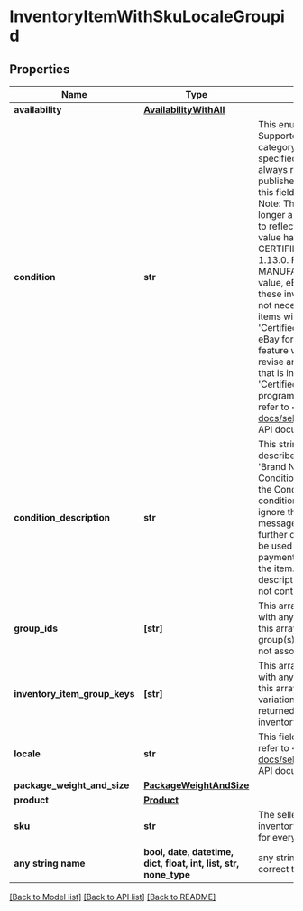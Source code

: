 # InventoryItemWithSkuLocaleGroupid


## Properties
Name | Type | Description | Notes
------------ | ------------- | ------------- | -------------
**availability** | [**AvailabilityWithAll**](AvailabilityWithAll.md) |  | [optional] 
**condition** | **str** | This enumeration value indicates the condition of the item. Supported item condition values will vary by eBay site and category. Since the condition of an inventory item must be specified before being published in an offer, this field is always returned in the &#39;Get&#39; calls for SKUs that are part of a published offer. If a SKU is not part of a published offer, this field will only be returned if set for the inventory item. Note: The &#39;Manufacturer Refurbished&#39; item condition is no longer a valid item condition on any eBay marketplace, and to reflect this change, the MANUFACTURER_REFURBISHED value has essentially been replaced with the CERTIFIED_REFURBISHED enumeration value with Version 1.13.0. For any existing inventory items that have MANUFACTURER_REFURBISHED set as their condition value, eBay will automatically convert the condition of these inventory items to CERTIFIED_REFURBISHED, so it is not necessary for the developer to update these inventory items with a &#39;create or replace&#39; call. To list an item as &#39;Certified Refurbished&#39;, a seller must be pre-qualified by eBay for this feature. Any seller who is not eligible for this feature will be blocked if they try to create a new listing or revise an existing listing with this item condition. Any seller that is interested in eligibility requirements to list with &#39;Certified Refurbished&#39; should see the Certified refurbished program page in Seller Center. For implementation help, refer to &lt;a href&#x3D;&#39;https://developer.ebay.com/api-docs/sell/inventory/types/slr:ConditionEnum&#39;&gt;eBay API documentation&lt;/a&gt; | [optional] 
**condition_description** | **str** | This string field is used by the seller to more clearly describe the condition of used items, or items that are not &#39;Brand New&#39;, &#39;New with tags&#39;, or &#39;New in box&#39;. The ConditionDescription field is available for all categories. If the ConditionDescription field is used with an item in a new condition (Condition IDs 1000-1499), eBay will simply ignore this field if included, and eBay will return a warning message to the user. This field should only be used to further clarify the condition of the used item. It should not be used for branding, promotions, shipping, returns, payment or other information unrelated to the condition of the item. Make sure that the condition value, condition description, listing description, and the item&#39;s pictures do not contradict one another. Max length/: 1000. | [optional] 
**group_ids** | **[str]** | This array is returned if the inventory item is associated with any inventory item group(s). The value(s) returned in this array are the unique identifier(s) of the inventory item group(s). This array is not returned if the inventory item is not associated with any inventory item groups. | [optional] 
**inventory_item_group_keys** | **[str]** | This array is returned if the inventory item is associated with any inventory item group(s). The value(s) returned in this array are the unique identifier(s) of the inventory item&#39;s variation in a multiple-variation listing. This array is not returned if the inventory item is not associated with any inventory item groups. | [optional] 
**locale** | **str** | This field is for future use only. For implementation help, refer to &lt;a href&#x3D;&#39;https://developer.ebay.com/api-docs/sell/inventory/types/slr:LocaleEnum&#39;&gt;eBay API documentation&lt;/a&gt; | [optional] 
**package_weight_and_size** | [**PackageWeightAndSize**](PackageWeightAndSize.md) |  | [optional] 
**product** | [**Product**](Product.md) |  | [optional] 
**sku** | **str** | The seller-defined Stock-Keeping Unit (SKU) of the inventory item. The seller should have a unique SKU value for every product that they sell. | [optional] 
**any string name** | **bool, date, datetime, dict, float, int, list, str, none_type** | any string name can be used but the value must be the correct type | [optional]

[[Back to Model list]](../README.md#documentation-for-models) [[Back to API list]](../README.md#documentation-for-api-endpoints) [[Back to README]](../README.md)


